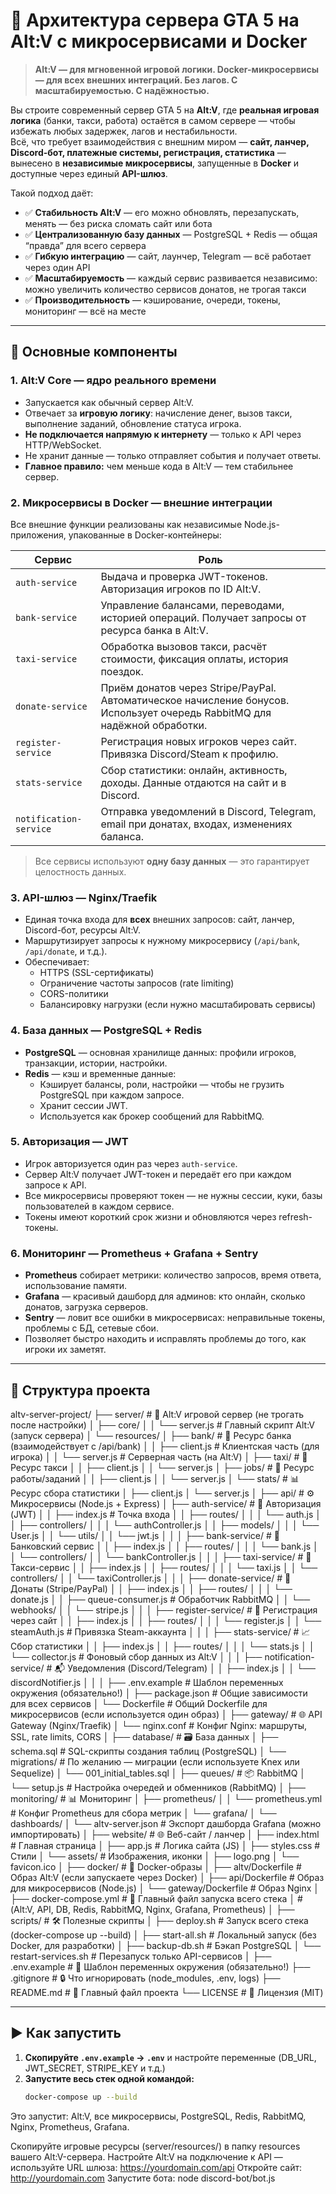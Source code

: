 # 🚀 Архитектура сервера GTA 5 на Alt:V с микросервисами и Docker

> **Alt:V — для мгновенной игровой логики. Docker-микросервисы — для всех внешних интеграций. Без лагов. С масштабируемостью. С надёжностью.**

Вы строите современный сервер GTA 5 на **Alt:V**, где **реальная игровая логика** (банки, такси, работа) остаётся в самом сервере — чтобы избежать любых задержек, лагов и нестабильности.  
Всё, что требует взаимодействия с внешним миром — **сайт, ланчер, Discord-бот, платежные системы, регистрация, статистика** — вынесено в **независимые микросервисы**, запущенные в **Docker** и доступные через единый **API-шлюз**.

Такой подход даёт:
- ✅ **Стабильность Alt:V** — его можно обновлять, перезапускать, менять — без риска сломать сайт или бота  
- ✅ **Централизованную базу данных** — PostgreSQL + Redis — общая “правда” для всего сервера  
- ✅ **Гибкую интеграцию** — сайт, лаунчер, Telegram — всё работает через один API  
- ✅ **Масштабируемость** — каждый сервис развивается независимо: можно увеличить количество сервисов донатов, не трогая такси  
- ✅ **Производительность** — кэширование, очереди, токены, мониторинг — всё на месте  

---

## 🔧 Основные компоненты

### 1. **Alt:V Core — ядро реального времени**
- Запускается как обычный сервер Alt:V.
- Отвечает за **игровую логику**: начисление денег, вызов такси, выполнение заданий, обновление статуса игрока.
- **Не подключается напрямую к интернету** — только к API через HTTP/WebSocket.
- Не хранит данные — только отправляет события и получает ответы.
- **Главное правило:** чем меньше кода в Alt:V — тем стабильнее сервер.

### 2. **Микросервисы в Docker — внешние интеграции**
Все внешние функции реализованы как независимые Node.js-приложения, упакованные в Docker-контейнеры:

| Сервис | Роль |
|--------|------|
| `auth-service` | Выдача и проверка JWT-токенов. Авторизация игроков по ID Alt:V. |
| `bank-service` | Управление балансами, переводами, историей операций. Получает запросы от ресурса банка в Alt:V. |
| `taxi-service` | Обработка вызовов такси, расчёт стоимости, фиксация оплаты, история поездок. |
| `donate-service` | Приём донатов через Stripe/PayPal. Автоматическое начисление бонусов. Использует очередь RabbitMQ для надёжной обработки. |
| `register-service` | Регистрация новых игроков через сайт. Привязка Discord/Steam к профилю. |
| `stats-service` | Сбор статистики: онлайн, активность, доходы. Данные отдаются на сайт и в Discord. |
| `notification-service` | Отправка уведомлений в Discord, Telegram, email при донатах, входах, изменениях баланса. |

> Все сервисы используют **одну базу данных** — это гарантирует целостность данных.

### 3. **API-шлюз — Nginx/Traefik**
- Единая точка входа для **всех** внешних запросов: сайт, ланчер, Discord-бот, ресурсы Alt:V.
- Маршрутизирует запросы к нужному микросервису (`/api/bank`, `/api/donate`, и т.д.).
- Обеспечивает:
  - HTTPS (SSL-сертификаты)
  - Ограничение частоты запросов (rate limiting)
  - CORS-политики
  - Балансировку нагрузки (если нужно масштабировать сервисы)

### 4. **База данных — PostgreSQL + Redis**
- **PostgreSQL** — основная хранилище данных: профили игроков, транзакции, истории, настройки.
- **Redis** — кэш и временные данные:
  - Кэширует балансы, роли, настройки — чтобы не грузить PostgreSQL при каждом запросе.
  - Хранит сессии JWT.
  - Используется как брокер сообщений для RabbitMQ.

### 5. **Авторизация — JWT**
- Игрок авторизуется один раз через `auth-service`.
- Сервер Alt:V получает JWT-токен и передаёт его при каждом запросе к API.
- Все микросервисы проверяют токен — не нужны сессии, куки, базы пользователей в каждом сервисе.
- Токены имеют короткий срок жизни и обновляются через refresh-токены.

### 6. **Мониторинг — Prometheus + Grafana + Sentry**
- **Prometheus** собирает метрики: количество запросов, время ответа, использование памяти.
- **Grafana** — красивый дашборд для админов: кто онлайн, сколько донатов, загрузка серверов.
- **Sentry** — ловит все ошибки в микросервисах: неправильные токены, проблемы с БД, сетевые сбои.
- Позволяет быстро находить и исправлять проблемы до того, как игроки их заметят.

---

## 📁 Структура проекта
altv-server-project/
├── server/                          # 🔧 Alt:V игровой сервер (не трогать после настройки)
│   ├── core/
│   │   └── server.js                # Главный скрипт Alt:V (запуск сервера)
│   └── resources/
│       ├── bank/                    # 🏦 Ресурс банка (взаимодействует с /api/bank)
│       │   ├── client.js            # Клиентская часть (для игрока)
│       │   └── server.js            # Серверная часть (на Alt:V)
│       ├── taxi/                    # 🚖 Ресурс такси
│       │   ├── client.js
│       │   └── server.js
│       ├── jobs/                    # 💼 Ресурс работы/заданий
│       │   ├── client.js
│       │   └── server.js
│       └── stats/                   # 📊 Ресурс сбора статистики
│           ├── client.js
│           └── server.js
│
├── api/                             # ⚙️ Микросервисы (Node.js + Express)
│   ├── auth-service/                # 🔐 Авторизация (JWT)
│   │   ├── index.js                 # Точка входа
│   │   ├── routes/
│   │   │   └── auth.js
│   │   ├── controllers/
│   │   │   └── authController.js
│   │   ├── models/
│   │   │   └── User.js
│   │   └── utils/
│   │       └── jwt.js
│   │
│   ├── bank-service/                # 🏦 Банковский сервис
│   │   ├── index.js
│   │   ├── routes/
│   │   │   └── bank.js
│   │   └── controllers/
│   │       └── bankController.js
│   │
│   ├── taxi-service/                # 🚖 Такси-сервис
│   │   ├── index.js
│   │   ├── routes/
│   │   │   └── taxi.js
│   │   └── controllers/
│   │       └── taxiController.js
│   │
│   ├── donate-service/              # 💸 Донаты (Stripe/PayPal)
│   │   ├── index.js
│   │   ├── routes/
│   │   │   └── donate.js
│   │   ├── queue-consumer.js        # Обработчик RabbitMQ
│   │   └── webhooks/
│   │       └── stripe.js
│   │
│   ├── register-service/            # 📝 Регистрация через сайт
│   │   ├── index.js
│   │   ├── routes/
│   │   │   └── register.js
│   │   └── steamAuth.js             # Привязка Steam-аккаунта
│   │
│   ├── stats-service/               # 📈 Сбор статистики
│   │   ├── index.js
│   │   ├── routes/
│   │   │   └── stats.js
│   │   └── collector.js             # Фоновый сбор данных из Alt:V
│   │
│   ├── notification-service/        # 📬 Уведомления (Discord/Telegram)
│   │   ├── index.js
│   │   └── discordNotifier.js
│   │
│   ├── .env.example                 # Шаблон переменных окружения (обязательно!)
│   ├── package.json                 # Общие зависимости для всех сервисов
│   └── Dockerfile                   # Общий Dockerfile для микросервисов (если используется один образ)
│
├── gateway/                         # 🌐 API Gateway (Nginx/Traefik)
│   └── nginx.conf                   # Конфиг Nginx: маршруты, SSL, rate limits, CORS
│
├── database/                        # 🗃️ База данных
│   ├── schema.sql                   # SQL-скрипты создания таблиц (PostgreSQL)
│   └── migrations/                  # По желанию — миграции (если используете Knex или Sequelize)
│       └── 001_initial_tables.sql
│
├── queues/                          # 📦 RabbitMQ
│   └── setup.js                     # Настройка очередей и обменников (RabbitMQ)
│
├── monitoring/                      # 📊 Мониторинг
│   ├── prometheus/
│   │   └── prometheus.yml           # Конфиг Prometheus для сбора метрик
│   └── grafana/
│       └── dashboards/
│           └── altv-server.json     # Экспорт дашборда Grafana (можно импортировать)
│
├── website/                         # 🌐 Веб-сайт / ланчер
│   ├── index.html                   # Главная страница
│   ├── app.js                       # Логика сайта (JS)
│   ├── styles.css                   # Стили
│   └── assets/                      # Изображения, иконки
│       ├── logo.png
│       └── favicon.ico
│
├── docker/                          # 🐳 Docker-образы
│   ├── altv/Dockerfile              # Образ Alt:V (если запускаете через Docker)
│   ├── api/Dockerfile               # Образ для микросервисов (Node.js)
│   └── gateway/Dockerfile           # Образ Nginx
│
├── docker-compose.yml               # 🚀 Главный файл запуска всего стека
│                                    # (Alt:V, API, DB, Redis, RabbitMQ, Nginx, Grafana, Prometheus)
│
├── scripts/                         # 🛠️ Полезные скрипты
│   ├── deploy.sh                    # Запуск всего стека (docker-compose up --build)
│   ├── start-all.sh                 # Локальный запуск (без Docker, для разработки)
│   ├── backup-db.sh                 # Бэкап PostgreSQL
│   └── restart-services.sh          # Перезапуск только API-сервисов
│
├── .env.example                     # 🔑 Шаблон переменных окружения (обязательно!)
├── .gitignore                       # 🔒 Что игнорировать (node_modules, .env, logs)
├── README.md                        # 📄 Главный файл проекта
└── LICENSE                          # 📜 Лицензия (MIT)

---

## ▶️ Как запустить

1. **Скопируйте `.env.example` → `.env`** и настройте переменные (DB_URL, JWT_SECRET, STRIPE_KEY и т.д.)
2. **Запустите весь стек одной командой:**
   ```bash
   docker-compose up --build
Это запустит: Alt:V, все микросервисы, PostgreSQL, Redis, RabbitMQ, Nginx, Prometheus, Grafana. 

Скопируйте игровые ресурсы (server/resources/) в папку resources вашего Alt:V-сервера.
Настройте Alt:V на подключение к API — используйте URL шлюза: https://yourdomain.com/api
Откройте сайт: http://yourdomain.com
Запустите бота: node discord-bot/bot.js
